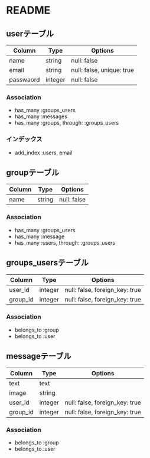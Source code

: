 # README

## userテーブル

|Column|Type|Options|
|------|----|-------|
|name|string|null: false|
|email|string|null: false, unique: true|
|passwaord|integer|null: false|

### Association
- has_many :groups_users
- has_many :messages
- has_many :groups, through: :groups_users

### インデックス
- add_index :users, email

## groupテーブル

|Column|Type|Options|
|------|----|-------|
|name|string|null: false|

### Association
- has_many :groups_users
- has_many :message
- has_many :users, through: :groups_users

## groups_usersテーブル

|Column|Type|Options|
|------|----|-------|
|user_id|integer|null: false, foreign_key: true|
|group_id|integer|null: false, foreign_key: true|

### Association
- belongs_to :group
- belongs_to :user

## messageテーブル

|Column|Type|Options|
|------|----|-------|
|text|text||
|image|string||
|user_id|integer|null: false, foreign_key: true|
|group_id|integer|null: false, foreign_key: true|


### Association
- belongs_to :group
- belongs_to :user